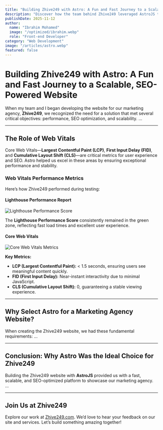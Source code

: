 ```yaml
---
title: "Building Zhive249 with Astro: A Fun and Fast Journey to a Scalable, SEO-Powered Website"
description: "Discover how the team behind Zhive249 leveraged AstroJS to create a high-performing, scalable, and SEO-optimized website."
publishDate: 2025-11-12
author:
  name: "Ibrahim Mohamed"
  image: "/optimized/ibrahim.webp"
  role: "Front-end Developer"
category: "Web Development"
image: "/articles/astro.webp"
featured: false
---
```


# Building Zhive249 with Astro: A Fun and Fast Journey to a Scalable, SEO-Powered Website

When my team and I began developing the website for our marketing agency, **Zhive249**, we recognized the need for a solution that met several critical objectives: performance, SEO optimization, and scalability. ...

---

## The Role of Web Vitals

Core Web Vitals—**Largest Contentful Paint (LCP)**, **First Input Delay (FID)**, and **Cumulative Layout Shift (CLS)**—are critical metrics for user experience and SEO. Astro helped us excel in these areas by ensuring exceptional performance and stability.

### Web Vitals Performance Metrics

Here’s how Zhive249 performed during testing:

#### Lighthouse Performance Report
![Lighthouse Performance Score](/images/zhive-performance.webp)

The **Lighthouse Performance Score** consistently remained in the green zone, reflecting fast load times and excellent user experience.

#### Core Web Vitals
![Core Web Vitals Metrics](/images/zhive-vitals.webp)

**Key Metrics:**
- **LCP (Largest Contentful Paint):** < 1.5 seconds, ensuring users see meaningful content quickly.
- **FID (First Input Delay):** Near-instant interactivity due to minimal JavaScript.
- **CLS (Cumulative Layout Shift):** 0, guaranteeing a stable viewing experience.

---

## Why Select Astro for a Marketing Agency Website?

When creating the Zhive249 website, we had these fundamental requirements: ...

---

## Conclusion: Why Astro Was the Ideal Choice for Zhive249

Building the Zhive249 website with **AstroJS** provided us with a fast, scalable, and SEO-optimized platform to showcase our marketing agency. ...

---

## Join Us at Zhive249

Explore our work at [Zhive249.com](https://zhive249.com). We’d love to hear your feedback on our site and services. Let’s build something amazing together!
